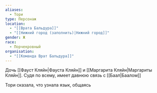 ```yaml
---
aliases:
  - Тори
type: Персонаж
location:
  - "[[Врата Бальдура]]"
  - "[[Нижний город (заполнить)|Нижний город]]"
gender: Ж
race:
  - Порчекровный
organisation:
  - "[[Команда Врат Бальдура]]"
---
```

Дочь [[Фауст Кляйн|Фауста Кляйн]] и [[Маргарита Кляйн|Маргариты Кляйн]]. Судя по всему, имеет давнюю связь с [[Баал|Баалом]]

Тори сказала, что узнала язык, общаясь 